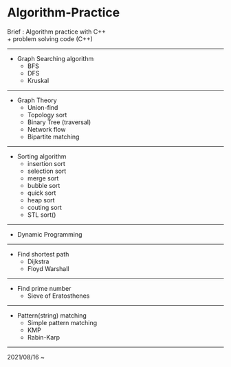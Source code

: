 # Algorithm-Practice
Brief : Algorithm practice with C++<br>
\+ problem solving code (C++)
<hr>

* Graph Searching algorithm
  * BFS
  * DFS
  * Kruskal
  
<hr>

* Graph Theory
  * Union-find
  * Topology sort
  * Binary Tree (traversal)
  * Network flow
  * Bipartite matching
<hr>

* Sorting algorithm
  * insertion sort
  * selection sort
  * merge sort
  * bubble sort
  * quick sort
  * heap sort
  * couting sort
  * STL sort()
<hr>

* Dynamic Programming

<hr>

* Find shortest path
  * Dijkstra
  * Floyd Warshall
<hr>

* Find prime number
  * Sieve of Eratosthenes
<hr>

* Pattern(string) matching
  * Simple pattern matching
  * KMP
  * Rabin-Karp
<hr>

2021/08/16 ~
